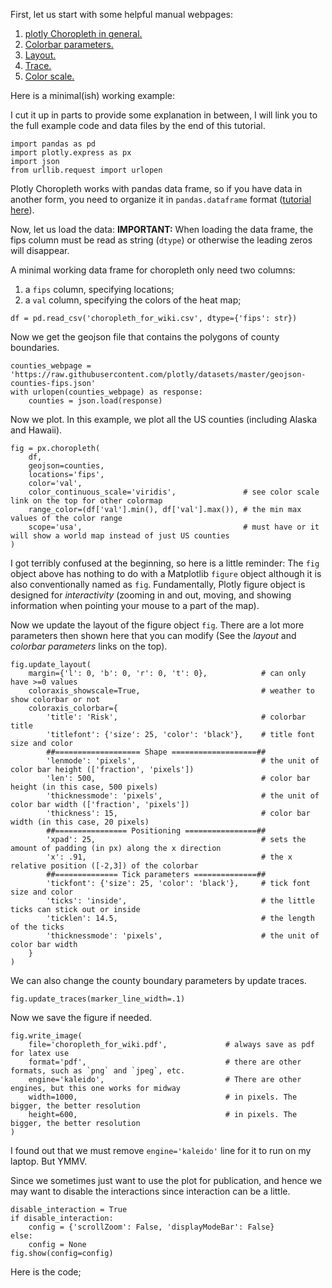 First, let us start with some helpful manual webpages:

1. [plotly Choropleth in general.](https://plotly.com/python/choropleth-maps/)
2. [Colorbar parameters.](https://plotly.github.io/plotly.py-docs/generated/plotly.graph_objects.choropleth.html#plotly.graph_objects.choropleth.ColorBar)
3. [Layout.](https://plotly.com/python/reference/layout/#layout-legend)
4. [Trace.](https://plotly.com/python/reference/choropleth/)
4. [Color scale.](https://plotly.com/python/builtin-colorscales/)

Here is a minimal(ish) working example:

I cut it up in parts to provide some explanation in between, I will link you to the full example code and data files by the end of this tutorial.
```
import pandas as pd
import plotly.express as px
import json
from urllib.request import urlopen
```
Plotly Choropleth works with pandas data frame, so if you have data in another form, you need to organize it in `pandas.dataframe` format ([tutorial here](https://pandas.pydata.org/pandas-docs/stable/user_guide/dsintro.html)). 

Now, let us load the data:
**IMPORTANT:** When loading the data frame, the fips column must be read as string (`dtype`) or otherwise the leading zeros will disappear.

A minimal working data frame for choropleth only need two columns:

1. a `fips` column, specifying locations;
2. a `val` column, specifying the colors of the heat map;

```
df = pd.read_csv('choropleth_for_wiki.csv', dtype={'fips': str})
```

Now we get the geojson file that contains the polygons of county boundaries.

```
counties_webpage = 'https://raw.githubusercontent.com/plotly/datasets/master/geojson-counties-fips.json'
with urlopen(counties_webpage) as response:
    counties = json.load(response)
```
Now we plot. In this example, we plot all the US counties (including Alaska and Hawaii). 
```
fig = px.choropleth(
    df, 
    geojson=counties, 
    locations='fips', 
    color='val',
    color_continuous_scale='viridis',               # see color scale link on the top for other colormap
    range_color=(df['val'].min(), df['val'].max()), # the min max values of the color range
    scope='usa',                                    # must have or it will show a world map instead of just US counties
)
```
I got terribly confused at the beginning, so here is a little reminder: The `fig` object above has nothing to do with a Matplotlib `figure` object although it is also conventionally named as `fig`. 
Fundamentally, Plotly figure object is designed for *interactivity* (zooming in and out, moving, and showing information when pointing your mouse to a part of the map).

Now we update the layout of the figure object `fig`. 
There are a lot more parameters then shown here that you can modify
(See the *layout* and *colorbar parameters* links on the top).
```
fig.update_layout(
    margin={'l': 0, 'b': 0, 'r': 0, 't': 0},            # can only have >=0 values
    coloraxis_showscale=True,                           # weather to show colorbar or not
    coloraxis_colorbar={
        'title': 'Risk',                                # colorbar title
        'titlefont': {'size': 25, 'color': 'black'},    # title font size and color
        ##=================== Shape ===================##
        'lenmode': 'pixels',                            # the unit of color bar height (['fraction', 'pixels'])
        'len': 500,                                     # color bar height (in this case, 500 pixels)
        'thicknessmode': 'pixels',                      # the unit of color bar width (['fraction', 'pixels'])
        'thickness': 15,                                # color bar width (in this case, 20 pixels)
        ##================ Positioning ================##
        'xpad': 25,                                     # sets the amount of padding (in px) along the x direction
        'x': .91,                                       # the x relative position ([-2,3]) of the colorbar
        ##============== Tick parameters ==============##
        'tickfont': {'size': 25, 'color': 'black'},     # tick font size and color
        'ticks': 'inside',                              # the little ticks can stick out or inside
        'ticklen': 14.5,                                # the length of the ticks
        'thicknessmode': 'pixels',                      # the unit of color bar width
    }
)
```

We can also change the county boundary parameters by update traces.
```
fig.update_traces(marker_line_width=.1)
```

Now we save the figure if needed.
```
fig.write_image(
    file='choropleth_for_wiki.pdf',             # always save as pdf for latex use
    format='pdf',                               # there are other formats, such as `png` and `jpeg`, etc.
    engine='kaleido',                           # There are other engines, but this one works for midway
    width=1000,                                 # in pixels. The bigger, the better resolution
    height=600,                                 # in pixels. The bigger, the better resolution
)
```
I found out that we must remove `engine='kaleido'` line for it to run on my laptop. But YMMV.

Since we sometimes just want to use the plot for publication, and hence we may want to disable the interactions since interaction can be a little. 
```
disable_interaction = True
if disable_interaction:
    config = {'scrollZoom': False, 'displayModeBar': False}
else:
    config = None
fig.show(config=config)
```


Here is the code; 